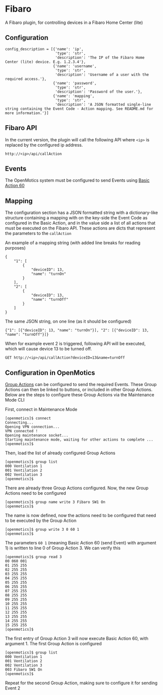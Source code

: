 # Fibaro

A Fibaro plugin, for controlling devices in a Fibaro Home Center (lite)

## Configuration

```
config_description = [{'name': 'ip',
                       'type': 'str',
                       'description': 'The IP of the Fibaro Home Center (lite) device. E.g. 1.2.3.4'},
                      {'name': 'username',
                       'type': 'str',
                       'description': 'Username of a user with the required access.'},
                      {'name': 'password',
                       'type': 'str',
                       'description': 'Password of the user.'},
                      {'name': 'mapping',
                       'type': 'str',
                       'description': 'A JSON formatted single-line string containing the Event Code - Action mapping. See README.md for more information.'}]
```

## Fibaro API

In the current version, the plugin will call the following API where ```<ip>``` is replaced by the configured ip address.

```
http://<ip>/api/callAction
```

## Events

The OpenMotics system must be configured to send Events using [Basic Action 60](http://wiki.openmotics.com/index.php/Action_Types)

## Mapping

The configuration section has a JSON formatted string with a dictionary-like structure containing a mapping with on the key-side the
Event Code as configured in the Basic Action, and in the value side a list of all actions that must be executed on the Fibaro API. These
actions are dicts that represent the parameters to the ```callAction```

An example of a mapping string (with added line breaks for reading purposes)

```
{
    "1": [
        {
            "deviceID": 13,
            "name": "turnOn"
        }
    ],
    "2": [
        {
            "deviceID": 13,
            "name": "turnOff"
        }
    ]
}
```

The same JSON string, on one line (as it should be configured)

```
{"1": [{"deviceID": 13, "name": "turnOn"}], "2": [{"deviceID": 13, "name": "turnOff"}]}
```

When for example event 2 is triggered, following API will be executed, which will cause device 13 to be turned off.

```
GET http://<ip>/api/callAction?deviceID=13&name=turnOff
```

## Configuration in OpenMotics

[Group Actions](http://wiki.openmotics.com/index.php/Group_Action) can be configured to send the required Events. These Group Actions
can then be linked to buttons, or included in other Group Actions. Below are the steps to configure these Group Actions via the Maintenance Mode CLI

First, connect in Maintenance Mode
```
[openmotics]$ connect
Connecting...
Opening VPN connection...
VPN connected !
Opening maintenance socket...
Starting maintenance mode, waiting for other actions to complete ...
[openmotics]$
```

Then, load the list of already configured Group Actions

```
[openmotics]$ group list
000 Ventilation 1
001 Ventilation 2
002 Ventilation 3
[openmotics]$
```

There are already three Group Actions configured. Now, the new Group Actions need to be configured

```
[openmotics]$ group name write 3 Fibaro SW1 On
[openmotics]$
```

The name is now defined, now the actions need to be configured that need to be executed by the Group Action

```
[openmotics]$ group write 3 0 60 1
[openmotics]$
```

The parameters ```60 1``` (meaning Basic Action 60 (send Event) with argument 1) is written to line 0 of Group Action 3. We can verify this

```
[openmotics]$ group read 3
00 060 001
01 255 255
02 255 255
03 255 255
04 255 255
05 255 255
06 255 255
07 255 255
08 255 255
09 255 255
10 255 255
11 255 255
12 255 255
13 255 255
14 255 255
15 255 255
[openmotics]$
```

The first entry of Group Action 3 will now execute Basic Action 60, with argument 1. The first Group Action is configured

```
[openmotics]$ group list
000 Ventilation 1
001 Ventilation 2
002 Ventilation 3
003 Fibaro SW1 On
[openmotics]$
```

Repeat for the second Group Action, making sure to configure it for sending Event 2
